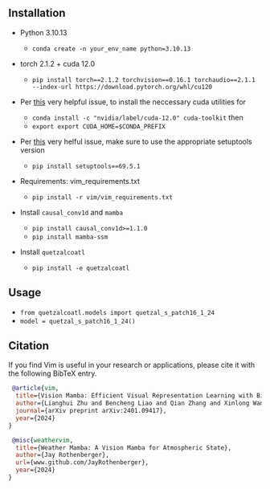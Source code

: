 ## Installation

- Python 3.10.13

  - `conda create -n your_env_name python=3.10.13`

- torch 2.1.2 + cuda 12.0
  - `pip install torch==2.1.2 torchvision==0.16.1 torchaudio==2.1.1 --index-url https://download.pytorch.org/whl/cu120`

- Per [this](https://github.com/bitsandbytes-foundation/bitsandbytes/issues/212) very helpful issue, to install the neccessary cuda utilities for 
  - `conda install -c "nvidia/label/cuda-12.0" cuda-toolkit`
  then
  - `export export CUDA_HOME=$CONDA_PREFIX`

- Per [this](https://github.com/aws-neuron/aws-neuron-sdk/issues/893) very helful issue, make sure to use the appropriate setuptools version
  - `pip install setuptools==69.5.1`

- Requirements: vim_requirements.txt
  - `pip install -r vim/vim_requirements.txt`

- Install ``causal_conv1d`` and ``mamba``
  - `pip install causal_conv1d>=1.1.0`
  - `pip install mamba-ssm`

- Install ``quetzalcoatl``
  - `pip install -e quetzalcoatl`

## Usage

- `from quetzalcoatl.models import quetzal_s_patch16_1_24`
- `model = quetzal_s_patch16_1_24()`

## Citation
If you find Vim is useful in your research or applications, please cite it with the following BibTeX entry.

```bibtex
 @article{vim,
  title={Vision Mamba: Efficient Visual Representation Learning with Bidirectional State Space Model},
  author={Lianghui Zhu and Bencheng Liao and Qian Zhang and Xinlong Wang and Wenyu Liu and Xinggang Wang},
  journal={arXiv preprint arXiv:2401.09417},
  year={2024}
}
```

```bibtex
 @misc{weathervim,
  title={Weather Mamba: A Vision Mamba for Atmospheric State},
  author={Jay Rothenberger},
  url={www.github.com/JayRothenberger},
  year={2024}
}
```
